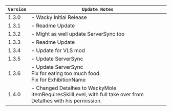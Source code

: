 | `Version` | `Update Notes`    |
|-----------|-------------------|
| 1.3.0     | - Wacky Initial Release |
| 1.3.1     | - Readme Update |
| 1.3.2     | - Might as well update ServerSync too |
| 1.3.3     | - Readme Update|
| 1.3.4     | - Update for VLS mod|
| 1.3.5     | - Update ServerSync |
| 1.3.6     | - Update ServerSync </br> Fix for eating too much food. </br> Fix for ExhibitionName  |
| 1.4.0     | - Changed Detalhes to WackyMole ItemRequiresSkillLevel, with full take over from Detalhes with his permission.